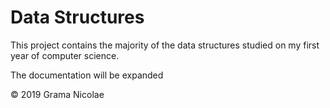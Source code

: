 # Data Structures

This project contains the majority of the data structures studied on my first year of computer science.

The documentation will be expanded

© 2019 Grama Nicolae
